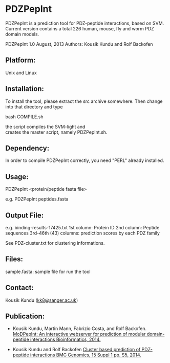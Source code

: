 PDZPepInt
===

PDZPepInt is a prediction tool for PDZ-peptide interactions, based on SVM. 
Current version contains a total 226 human, mouse, fly and worm PDZ domain models. 

PDZPepInt 1.0
August, 2013 
Authors: Kousik Kundu and Rolf Backofen

Platform:
------------

Unix and Linux


Installation:
------------

To install the tool, please extract the src archive somewhere. Then change
into that directory and type

  bash COMPILE.sh

the script compiles the SVM-light and  
creates the master script, namely PDZPepInt.sh. 


Dependency:
-------------

In order to compile PDZPepInt correctly, you need "PERL" already installed.


Usage:
--------------

PDZPepInt <protein/peptide fasta file>

e.g. PDZPepInt peptides.fasta


Output File:
--------------
e.g. binding-results-17425.txt
1st column: Protein ID
2nd column: Peptide sequences
3rd-46th (43) columns: prediction scores by each PDZ family

See PDZ-cluster.txt for clustering informations. 


Files:
-----------------
sample.fasta: sample file for run the tool



Contact:
-----------------
Kousik Kundu (kk8@sanger.ac.uk)


Publication:
-----------------
* Kousik Kundu, Martin Mann, Fabrizio Costa, and Rolf Backofen.
[MoDPepInt: An interactive webserver for prediction of modular domain-peptide interactions
Bioinformatics, 2014.](https://academic.oup.com/bioinformatics/article-lookup/doi/10.1093/bioinformatics/btu350)

* Kousik Kundu and Rolf Backofen
[Cluster based prediction of PDZ-peptide interactions BMC Genomics, 15 Suppl 1 pp. S5, 2014.](https://bmcgenomics.biomedcentral.com/articles/10.1186/1471-2164-15-S1-S5)





